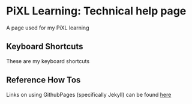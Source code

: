 # PiXL Learning: Technical help page

A page used for my PiXL learning

## Keyboard Shortcuts

These are my keyboard shortcuts

## Reference How Tos

Links on using GithubPages (specifically Jekyll) can be found [here](https://docs.github.com/en/github/working-with-github-pages/creating-a-github-pages-site-with-jekyll)